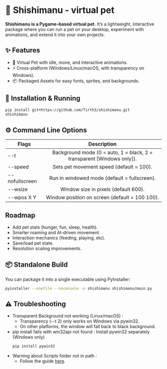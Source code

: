 # 🐾 Shishimanu - virtual pet
**Shishimanu is a Pygame-based virtual pet.**
It’s a lightweight, interactive package where you can run a pet on your desktop, experiment with animations, and extend it into your own projects.

## ✨ Features
- 🐾 Virtual Pet with idle, move, and interactive animations.
- ⚡ Cross-platform (Windows/Linux/macOS, with transparency on Windows).
- 📦 Packaged Assets for easy fonts, sprites, and backgrounds.

## 🚀 Installation & Running
```bash
pip install git+https://github.com/Tirth3/shishimanu.git
shishimanu
```

## ⚙️ Command Line Options
| Flags | Description|
| ------------- |:-------------:|
| --t   | Background mode (0 = auto, 1 = black, 2 = transparent [Windows only]). |
| --speed | Sets pet movement speed (default = 100). |
| --nofullscreen | Run in windowed mode (default = fullscreen). |
| --wsize | Window size in pixels (default 600). |
| --wpos X Y | Window position on screen (default = 100 100). |

## Roadmap
- Add pet stats (hunger, fun, sleep, health).
- Smarter roaming and AI-driven movement.
- Interaction mechanics (feeding, playing, etc).
- Save/load pet state.
- Resolution scaling improvements.

## 📦 Standalone Build
You can package it into a single executable using PyInstaller:
```bash
pyinstaller --onefile --noconsole -n shishimanu shishimanu/main.py
```

## ⚠️ Troubleshooting
* Transparent Background not working (Linux/macOS) :
  * Transparency (--t 2) only works on Windows via pywin32.
  * On other platforms, the window will fall back to black background.
* pip install fails with win32api not found :
    Install pywin32 separately (Windows only)
  ```bash
  pip install pywin32
  ```
* Warning about Scripts folder not in path :
  * Follow the guide [here](https://github.com/Tirth3/Shishimanu/blob/main/pathupdate.md).

